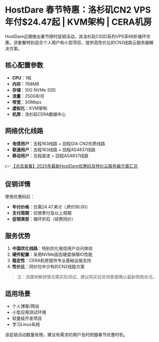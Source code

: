 # HostDare 春节特惠：洛杉矶CN2 VPS年付$24.47起 | KVM架构 | CERA机房

HostDare近期推出春节限时促销活动，其洛杉矶CSSD系列VPS享68折循环优惠。该套餐特别适合个人用户和小型项目，提供高性价比的CN2线路云服务器解决方案。

## 核心配置参数
- **CPU**：1核
- **内存**：768MB
- **存储**：10G NVMe SSD
- **流量**：250GB/月
- **带宽**：30Mbps
- **虚拟化**：KVM架构
- **机房**：洛杉矶CERA数据中心

## 网络优化线路
- **电信用户**：去程163线路 + 回程GIA CN2优质线路
- **联通用户**：去程163线路 + 回程AS4837线路
- **移动用户**：去程直连 + 回程AS4837线路

👉 [【点击查看】2025年最新HostDare优惠码及特价云服务器方案汇总](https://bit.ly/hostdare)

## 促销详情
使用优惠码后：
- **年付价格**：仅需$24.47美元（原价$36.00）
- **支付周期**：仅限季付及以上周期
- **促销类型**：循环折扣（续费同价）

## 服务优势
1. **中国优化线路**：特别优化电信用户访问体验
2. **硬件配置**：采用NVMe固态硬盘保障IO性能
3. **稳定性**：CERA机房提供专业基础设施支持
4. **性价比**：同价位中少有的CN2线路方案

> 注：流媒体解锁情况需实际测试，建议购买前咨询客服确认最新网络状况。

## 适用场景
- 个人博客/网站
- 小型应用测试环境
- 轻量级开发项目
- 学习Linux系统

该促销活动数量有限，建议有需求的用户及时把握春节优惠时机。